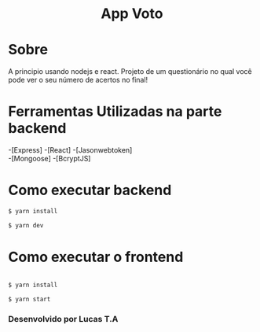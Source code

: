 <h1 align="center">
App Voto
</h1>

# Sobre

A principio usando nodejs e react. Projeto de um questionário no qual você pode ver o seu número de acertos no final!


# Ferramentas Utilizadas na parte backend

-[Express]          -[React]
-[Jasonwebtoken]    
-[Mongoose]
-[BcryptJS]

# Como executar backend
```bash
$ yarn install

$ yarn dev
```
# Como executar o frontend
```bash

$ yarn install

$ yarn start
```

<h3>Desenvolvido por Lucas T.A</h3>
